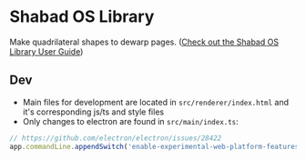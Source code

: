 # Shabad OS Library

Make quadrilateral shapes to dewarp pages. ([Check out the Shabad OS Library User Guide](https://www.shabados.com/support/guide/library/welcome/))

## Dev

- Main files for development are located in `src/renderer/index.html` and it's corresponding js/ts and style files
- Only changes to electron are found in `src/main/index.ts`:

```js
// https://github.com/electron/electron/issues/28422
app.commandLine.appendSwitch('enable-experimental-web-platform-features')
```
